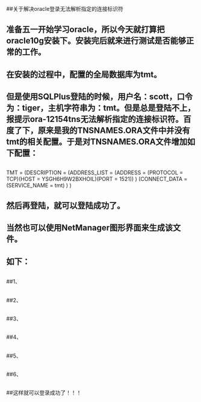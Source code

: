 ##关于解决oracle登录无法解析指定的连接标识符

##
## 准备五一开始学习oracle，所以今天就打算把oracle10g安装下。安装完后就来进行测试是否能够正常的工作。

##
## 在安装的过程中，配置的全局数据库为tmt。

##
## 但是使用SQLPlus登陆的时候，用户名：scott，口令为：tiger，主机字符串为：tmt。但是总是登陆不上，报提示ora-12154tns无法解析指定的连接标识符。百度了下，原来是我的TNSNAMES.ORA文件中并没有tmt的相关配置。于是对TNSNAMES.ORA文件增加如下配置：

##
##TMT =  (DESCRIPTION =    (ADDRESS_LIST =      (ADDRESS = (PROTOCOL = TCP)(HOST = YSGH6H9W2BXHOIL)(PORT = 1521))    )    (CONNECT_DATA =      (SERVICE_NAME = tmt)    )  ) 

##
##

##
##

##
## 然后再登陆，就可以登陆成功了。

##
## 当然也可以使用NetManager图形界面来生成该文件。

##
## 如下：

##
##1、

##
##

##
##

##
##2、

##
##

##
##

##
##3、

##
##

##
##

##
##4、

##
##

##
##

##
##5、

##
##

##
##6、

##
##

##
##

##
##这样就可以登录成功了！！！

##
##